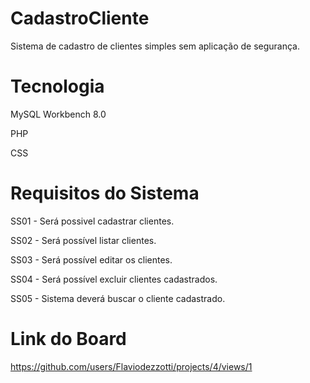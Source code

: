 # CadastroCliente

Sistema de cadastro de clientes simples sem aplicação de segurança.

# Tecnologia

MySQL Workbench 8.0

PHP

CSS

# Requisitos do Sistema
SS01 - Será possivel cadastrar clientes.

SS02 - Será possível listar clientes.

SS03 - Será possível editar os clientes.

SS04 - Será possível excluir clientes cadastrados.

SS05 - Sistema deverá buscar o cliente cadastrado.

# Link do Board

https://github.com/users/Flaviodezzotti/projects/4/views/1
